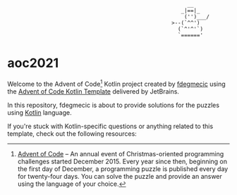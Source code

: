 ```
                                                         __
                                                       _|==|_  
                                                        ('')___/
                                                    >--(`^^')
                                                      (`^'^'`)
                                                      `======' 

```

# aoc2021

Welcome to the Advent of Code[^aoc] Kotlin project created by [fdegmecic][github] using the [Advent of Code Kotlin Template][template] delivered by JetBrains.

In this repository, fdegmecic is about to provide solutions for the puzzles using [Kotlin][kotlin] language.

If you're stuck with Kotlin-specific questions or anything related to this template, check out the following resources:

[^aoc]:
    [Advent of Code][aoc] – An annual event of Christmas-oriented programming challenges started December 2015.
    Every year since then, beginning on the first day of December, a programming puzzle is published every day for twenty-four days.
    You can solve the puzzle and provide an answer using the language of your choice.

[aoc]: https://adventofcode.com
[docs]: https://kotlinlang.org/docs/home.html
[github]: https://github.com/fdegmecic
[issues]: https://github.com/kotlin-hands-on/advent-of-code-kotlin-template/issues
[kotlin]: https://kotlinlang.org
[slack]: https://surveys.jetbrains.com/s3/kotlin-slack-sign-up
[template]: https://github.com/kotlin-hands-on/advent-of-code-kotlin-template
